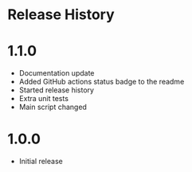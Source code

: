 # Release History

# 1.1.0

- Documentation update
- Added GitHub actions status badge to the readme
- Started release history
- Extra unit tests
- Main script changed

# 1.0.0

- Initial release
